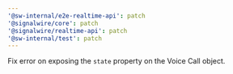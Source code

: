 ```yaml
---
'@sw-internal/e2e-realtime-api': patch
'@signalwire/core': patch
'@signalwire/realtime-api': patch
'@sw-internal/test': patch
---
```


Fix error on exposing the `state` property on the Voice Call object.
